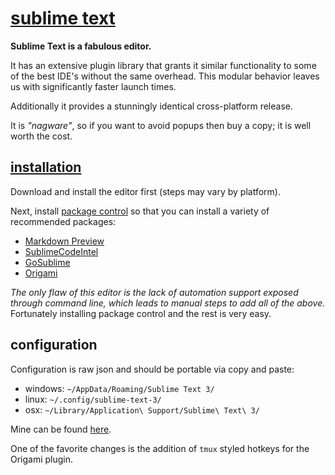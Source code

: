 
# [sublime text](http://www.sublimetext.com/)

**Sublime Text is a fabulous editor.**

It has an extensive plugin library that grants it similar functionality to some of the best IDE's without the same overhead.  This modular behavior leaves us with significantly faster launch times.

Additionally it provides a stunningly identical cross-platform release.

It is _"nagware"_, so if you want to avoid popups then buy a copy; it is well worth the cost.


## [installation](www.sublimetext.com/3)

Download and install the editor first (steps may vary by platform).

Next, install [package control](https://sublime.wbond.net/installation) so that you can install a variety of recommended packages:

- [Markdown Preview](https://github.com/revolunet/sublimetext-markdown-preview)
- [SublimeCodeIntel](https://github.com/SublimeCodeIntel/SublimeCodeIntel)
- [GoSublime](https://github.com/DisposaBoy/GoSublime)
- [Origami](https://github.com/SublimeText/Origami)

_The only flaw of this editor is the lack of automation support exposed through command line, which leads to manual steps to add all of the above._  Fortunately installing package control and the rest is very easy.


## configuration

Configuration is raw json and should be portable via copy and paste:

- windows: `~/AppData/Roaming/Sublime Text 3/`
- linux: `~/.config/sublime-text-3/`
- osx: `~/Library/Application\ Support/Sublime\ Text\ 3/`

Mine can be found [here](../data/etc/skel/.config/sublime-text-3/Packages/User/).

One of the favorite changes is the addition of `tmux` styled hotkeys for the Origami plugin.
